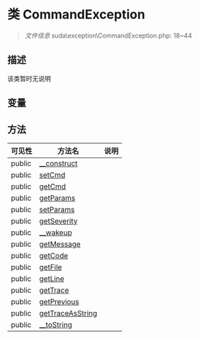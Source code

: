#  类 CommandException

> *文件信息* suda\exception\CommandException.php: 18~44



## 描述

该类暂时无说明


## 变量


## 方法


| 可见性 | 方法名 | 说明 |
|--------|-------|------|
| public |[__construct](CommandException/__construct.md) |  |
| public |[setCmd](CommandException/setCmd.md) |  |
| public |[getCmd](CommandException/getCmd.md) |  |
| public |[getParams](CommandException/getParams.md) |  |
| public |[setParams](CommandException/setParams.md) |  |
| public |[getSeverity](CommandException/getSeverity.md) |  |
| public |[__wakeup](CommandException/__wakeup.md) |  |
| public |[getMessage](CommandException/getMessage.md) |  |
| public |[getCode](CommandException/getCode.md) |  |
| public |[getFile](CommandException/getFile.md) |  |
| public |[getLine](CommandException/getLine.md) |  |
| public |[getTrace](CommandException/getTrace.md) |  |
| public |[getPrevious](CommandException/getPrevious.md) |  |
| public |[getTraceAsString](CommandException/getTraceAsString.md) |  |
| public |[__toString](CommandException/__toString.md) |  |
